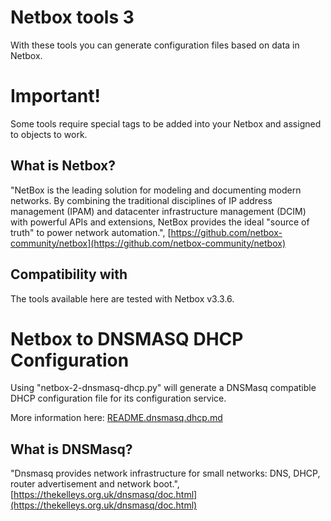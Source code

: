 # Netbox tools 3
With these tools you can generate configuration files based on data in Netbox.

# Important!
Some tools require special tags to be added into your Netbox and assigned to objects to work.

## What is Netbox?
"NetBox is the leading solution for modeling and documenting modern networks. By combining the traditional disciplines of IP address management (IPAM) and datacenter infrastructure management (DCIM) with powerful APIs and extensions, NetBox provides the ideal "source of truth" to power network automation.", [https://github.com/netbox-community/netbox](https://github.com/netbox-community/netbox)

## Compatibility with
The tools available here are tested with Netbox v3.3.6.

# Netbox to DNSMASQ DHCP Configuration
Using "netbox-2-dnsmasq-dhcp.py" will generate a DNSMasq compatible DHCP configuration file for its configuration service.

More information here: [README.dnsmasq.dhcp.md](README.dnsmasq.dhcp.md)

## What is DNSMasq?
"Dnsmasq provides network infrastructure for small networks: DNS, DHCP, router advertisement and network boot.", [https://thekelleys.org.uk/dnsmasq/doc.html](https://thekelleys.org.uk/dnsmasq/doc.html)

